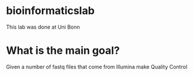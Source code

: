 # bioinformaticslab
This lab was done at Uni Bonn 

# What is the main goal?
Given a number of fastq files that come from Illumina make Quality Control 
